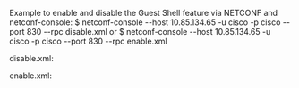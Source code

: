 Example to enable and disable the Guest Shell feature via NETCONF and netconf-console:
$ netconf-console --host 10.85.134.65 -u cisco -p cisco --port 830 --rpc disable.xml
or
$ netconf-console --host 10.85.134.65 -u cisco -p cisco --port 830 --rpc enable.xml

disable.xml:
<guestshell xmlns="http://cisco.com/ns/yang/Cisco-IOS-XE-rpc"><disable/></guestshell>

enable.xml:
<guestshell xmlns="http://cisco.com/ns/yang/Cisco-IOS-XE-rpc"><disable/></guestshell>

